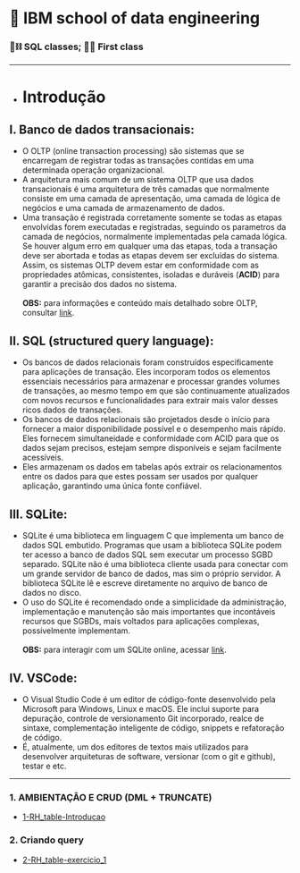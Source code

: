 # :robot: IBM school of data engineering 
### :game_die::chains: SQL classes; :man_technologist: First class

***
* # Introdução
## I. Banco de dados transacionais:
- O OLTP (online transaction processing) são sistemas que se encarregam de registrar todas as transações contidas em uma determinada operação organizacional.
- A arquitetura mais comum de um sistema OLTP que usa dados transacionais é uma arquitetura de três camadas que normalmente consiste em uma camada de apresentação, uma camada de lógica de negócios e uma camada de armazenamento de dados.
- Uma transação é registrada corretamente somente se todas as etapas envolvidas forem executadas e registradas, seguindo os parametros da camada de negócios, normalmente implementadas pela camada lógica. 
    Se houver algum erro em qualquer uma das etapas, toda a transação deve ser abortada e todas as etapas devem ser excluídas do sistema. Assim, os sistemas OLTP devem estar em conformidade com as propriedades atômicas, consistentes, isoladas e duráveis (**ACID**) para garantir a precisão dos dados no sistema.
<br><br>
**OBS:** para informações e conteúdo mais detalhado sobre OLTP, consultar [link](https://www.oracle.com/br/database/what-is-oltp/).

## II. SQL (structured query language):
- Os bancos de dados relacionais foram construídos especificamente para aplicações de transação. Eles incorporam todos os elementos essenciais necessários para armazenar e processar grandes volumes de transações, ao mesmo tempo em que são continuamente atualizados com novos recursos e funcionalidades para extrair mais valor desses ricos dados de transações.
- Os bancos de dados relacionais são projetados desde o início para fornecer a maior disponibilidade possível e o desempenho mais rápido. Eles fornecem simultaneidade e conformidade com ACID para que os dados sejam precisos, estejam sempre disponíveis e sejam facilmente acessíveis.
- Eles armazenam os dados em tabelas após extrair os relacionamentos entre os dados para que estes possam ser usados por qualquer aplicação, garantindo uma única fonte confiável.

## III. SQLite:
- SQLite é uma biblioteca em linguagem C que implementa um banco de dados SQL embutido. Programas que usam a biblioteca SQLite podem ter acesso a banco de dados SQL sem executar um processo SGBD separado.
    SQLite não é uma biblioteca cliente usada para conectar com um grande servidor de banco de dados, mas sim o próprio servidor. A biblioteca SQLite lê e escreve diretamente no arquivo de banco de dados no disco.
- O uso do SQLite é recomendado onde a simplicidade da administração, implementação e manutenção são mais importantes que incontáveis recursos que SGBDs, mais voltados para aplicações complexas, possivelmente implementam.
<br><br>
**OBS:** para interagir com um SQLite online, acessar [link](https://sqliteonline.com/).

## IV. VSCode:
- O Visual Studio Code é um editor de código-fonte desenvolvido pela Microsoft para Windows, Linux e macOS. Ele inclui suporte para depuração, controle de versionamento Git incorporado, realce de sintaxe, complementação inteligente de código, snippets e refatoração de código.
- É, atualmente, um dos editores de textos mais utilizados para desenvolver arquiteturas de software, versionar (com o git e github), testar e etc.

***

### 1. AMBIENTAÇÃO E CRUD (DML + TRUNCATE)
* [1-RH_table-Introducao](./1-RH_table-Introducao)
### 2. Criando query
* [2-RH_table-exercicio_1](./2-RH_table-exercicio)